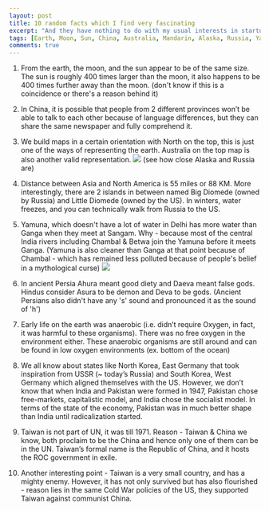 ```yaml
---
layout: post
title: 10 random facts which I find very fascinating
excerpt: "And they have nothing to do with my usual interests in startups, programming or movies."
tags: [Earth, Moon, Sun, China, Australia, Mandarin, Alaska, Russia, Yamuna, Chambal, Persia, Capitalism, Taiwan, China, Cold War]
comments: true
---
```


1. From the earth, the moon, and the sun appear to be of the same size. The sun is roughly 400 times larger than the moon, it also happens to be 400 times further away than the moon.
  (don't know if this is a coincidence or there's a reason behind it)

2. In China, it is possible that people from 2 different provinces won’t be able to talk to each other because of language differences, but they can share the same newspaper and fully comprehend it.

3. We build maps in a certain orientation with North on the top, this is just one of the ways of representing the earth. Australia on the top map is also another valid representation. 
  <a href="https://www.flickr.com/photos/15528383@N06/7068648827"><img src="https://live.staticflickr.com/7189/7068648827_224a06a603_b.jpg"></a>
  (see how close Alaska and Russia are)

4. Distance between Asia and North America is 55 miles or 88 KM. More interestingly, there are 2 islands in between named Big Diomede (owned by Russia) and Little Diomede (owned by the US). In winters, water freezes, and you can technically walk from Russia to the US.

5. Yamuna, which doesn't have a lot of water in Delhi has more water than Ganga when they meet at Sangam. Why - because most of the central India rivers including Chambal & Betwa join the Yamuna before it meets Ganga.
  (Yamuna is also cleaner than Ganga at that point because of Chambal - which has remained less polluted because of people's belief in a mythological curse)
   <a href="https://en.wikipedia.org/wiki/Yamuna#/media/File:Yamunarivermap.jpg"><img src="https://upload.wikimedia.org/wikipedia/commons/1/1a/Yamunarivermap.jpg"></a>

6. In ancient Persia Ahura meant good diety and Daeva meant false gods. Hindus consider Asura to be demon and Deva to be gods. 
  (Ancient Persians also didn't have any 's' sound and pronounced it as the sound of 'h')

7. Early life on the earth was anaerobic (i.e. didn’t require Oxygen, in fact, it was harmful to these organisms). There was no free oxygen in the environment either. These anaerobic organisms are still around and can be found in low oxygen environments (ex. bottom of the ocean)

8. We all know about states like North Korea, East Germany that took inspiration from USSR (~ today’s Russia) and South Korea, West Germany which aligned themselves with the US. However, we don’t know that when India and Pakistan were formed in 1947, Pakistan chose free-markets, capitalistic model, and India chose the socialist model. In terms of the state of the economy, Pakistan was in much better shape than India until radicalization started.

9. Taiwan is not part of UN, it was till 1971. Reason - Taiwan & China we know, both proclaim to be the China and hence only one of them can be in the UN. Taiwan’s formal name is the Republic of China, and it hosts the ROC government in exile.

10. Another interesting point - Taiwan is a very small country, and has a mighty enemy. However, it has not only survived but has also flourished - reason lies in the same Cold War policies of the US, they supported Taiwan against communist China.